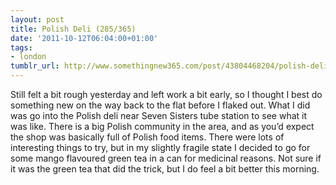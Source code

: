 ```yaml
---
layout: post
title: Polish Deli (285/365)
date: '2011-10-12T06:04:00+01:00'
tags:
- london
tumblr_url: http://www.somethingnew365.com/post/43804468204/polish-deli-285365
---
```

Still felt a bit rough yesterday and left work a bit early, so I thought I best do something new on the way back to the flat before I flaked out.
What I did was go into the Polish deli near Seven Sisters tube station to see what it was like. There is a big Polish community in the area, and as you’d expect the shop was basically full of Polish food items. There were lots of interesting things to try, but in my slightly fragile state I decided to go for some mango flavoured green tea in a can for medicinal reasons.
Not sure if it was the green tea that did the trick, but I do feel a bit better this morning.
